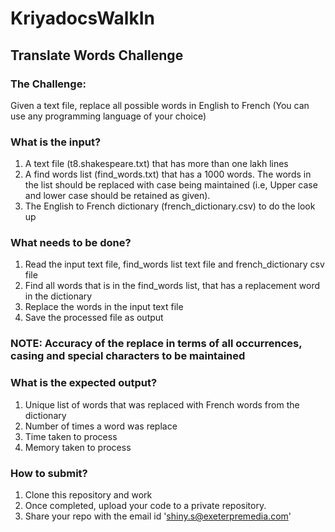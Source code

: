 # KriyadocsWalkIn

## Translate Words Challenge

### The Challenge:

Given a text file, replace all possible words in English to French (You can use any programming language of your choice)

### What is the input?

1. A text file (t8.shakespeare.txt) that has more than one lakh lines
2. A find words list (find_words.txt) that has a 1000 words. The words in the list should be replaced with case being maintained (i.e, Upper case and lower case should be retained as given).
3. The English to French dictionary (french_dictionary.csv) to do the look up

### What needs to be done?
1. Read the input text file, find_words list text file and french_dictionary csv file
2. Find all words that is in the find_words list, that has a replacement word in the dictionary
3. Replace the words in the input text file
4. Save the processed file as output

### NOTE: Accuracy of the replace in terms of all occurrences, casing and special characters to be maintained

### What is the expected output?
1. Unique list of words that was replaced with French words from the dictionary
2. Number of times a word was replace
3. Time taken to process
4. Memory taken to process

### How to submit?
1. Clone this repository and work
2. Once completed, upload your code to a private repository.
3. Share your repo with the email id 'shiny.s@exeterpremedia.com' 
